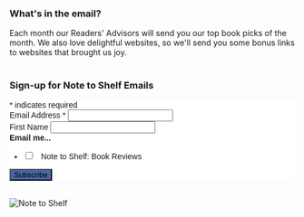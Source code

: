 <div class="row">
<div class="col-md-6">

### What's in the email?
Each month our Readers' Advisors will send you our top book picks of the month. We also love delightful websites, so we'll send you some bonus links to websites that brought us joy.
<br />
<br />

### Sign-up for Note to Shelf Emails
<!-- Begin MailChimp Signup Form -->
<link href="//cdn-images.mailchimp.com/embedcode/classic-10_7.css" rel="stylesheet" type="text/css">
<style type="text/css">
	#mc_embed_signup{background:#fff; clear:left; font:14px Helvetica,Arial,sans-serif; }
	#mc-embedded-subscribe { background-color: #4765a0 !important; }
	#mc-embedded-subscribe:hover { background-color: #1d3054 !important; }
	/* Add your own MailChimp form style overrides in your site stylesheet or in this style block.
	   We recommend moving this block and the preceding CSS link to the HEAD of your HTML file. */
</style>
<div id="mc_embed_signup">
<form action="https://darienlibrary.us5.list-manage.com/subscribe/post?u=8c17339c2ea9922174f2c0428&id=721b379cfe" method="post" id="mc-embedded-subscribe-form" name="mc-embedded-subscribe-form" class="validate" target="_blank" novalidate>
    <div id="mc_embed_signup_scroll">
<div class="indicates-required"><span class="asterisk">*</span> indicates required</div>
<div class="mc-field-group">
	<label for="mce-EMAIL">Email Address  <span class="asterisk">*</span>
</label>
	<input type="email" value="" name="EMAIL" class="required email" id="mce-EMAIL">
</div>
<div class="mc-field-group">
	<label for="mce-FNAME">First Name </label>
	<input type="text" value="" name="FNAME" class="" id="mce-FNAME">
</div>
<div class="mc-field-group input-group">
    <strong>Email me... </strong>
    <ul><li><input type="checkbox" value="4" name="group[14617][4]" id="mce-group[14617]-14617-6"><label for="mce-group[14617]-14617-6">&nbsp;&nbsp;&nbsp;Note to Shelf: Book Reviews</label></li>
</ul>
</div>
	<div id="mce-responses" class="clear">
		<div class="response" id="mce-error-response" style="display:none"></div>
		<div class="response" id="mce-success-response" style="display:none"></div>
	</div>    <!-- real people should not fill this in and expect good things - do not remove this or risk form bot signups-->
    <div style="position: absolute; left: -5000px;" aria-hidden="true"><input type="text" name="b_8c17339c2ea9922174f2c0428_721b379cfe" tabindex="-1" value=""></div>
    <div class="clear"><input type="submit" value="Subscribe" name="subscribe" id="mc-embedded-subscribe" class="button"></div>
    </div>
</form>
</div>

<!--End mc_embed_signup-->
<br />
</div>
<div class="col-md-6">


<img class="img-responsive center-block" src="/uploads/departments/readers_advisory/note_to_shelf_sign-up_page.jpg" alt="Note to Shelf" />
<br />

</div>
</div>